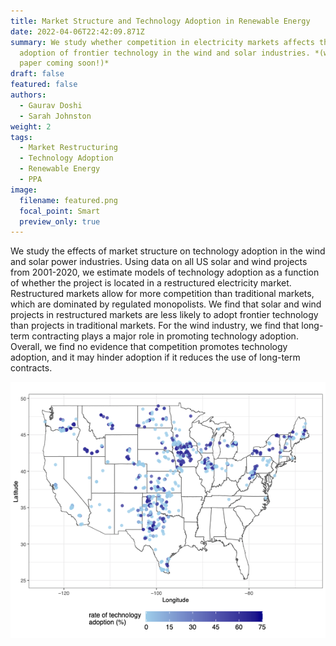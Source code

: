 ```yaml
---
title: Market Structure and Technology Adoption in Renewable Energy
date: 2022-04-06T22:42:09.871Z
summary: We study whether competition in electricity markets affects the
  adoption of frontier technology in the wind and solar industries. *(working
  paper coming soon!)*
draft: false
featured: false
authors:
  - Gaurav Doshi
  - Sarah Johnston
weight: 2
tags:
  - Market Restructuring
  - Technology Adoption
  - Renewable Energy
  - PPA
image:
  filename: featured.png
  focal_point: Smart
  preview_only: true
---
```

We study the effects of market structure on technology adoption in the wind and solar power industries. Using data on all US solar and wind projects from 2001-2020, we estimate models of technology adoption as a function of whether the project is located in a restructured electricity market. Restructured markets allow for more competition than traditional markets, which are dominated by regulated monopolists. We find that solar and wind projects in restructured markets are less likely to adopt frontier technology than projects in traditional markets. For the wind industry, we find that long-term contracting plays a major role in promoting technology adoption. Overall, we find no evidence that competition promotes technology adoption, and it may hinder adoption if it reduces the use of long-term contracts.

![](featured.png "Predicted change in technology adoption (%) if all wind projects use long term contracting")
